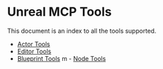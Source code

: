 # Unreal MCP Tools

This document is an index to all the tools supported.

- [Actor Tools](actor_tools.md)
- [Editor Tools](editor_tools.md)
- [Blueprint Tools](blueprint_tools.md)
m - [Node Tools](node_tools.md)